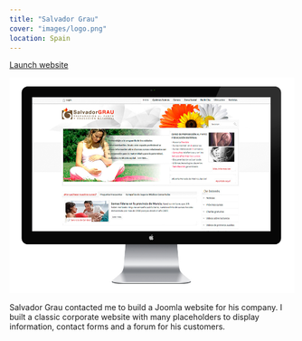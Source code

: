 ```yaml
---
title: "Salvador Grau"
cover: "images/logo.png"
location: Spain
---
```


<p class="work-links">
<a class="btn icon icon-external" href="http://www.salvadorgrau.com/" target="_blank">Launch website</a>
</p>

![](./images/1.jpg)

Salvador Grau contacted me to build a Joomla website for his company. I built a classic corporate website with many placeholders to display information, contact forms and a forum for his customers.

